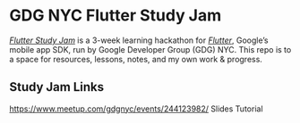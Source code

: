 # GDG NYC Flutter Study Jam

*[Flutter Study Jam](https://www.meetup.com/gdgnyc/events/244123982/)* is a 3-week learning hackathon for *[Flutter](flutter.io)*, Google’s mobile app SDK, run by Google Developer Group (GDG) NYC. This repo is to a space for resources, lessons, notes, and my own work & progress.

<!--
# Overview
Kickoff: Sept 10
Showcase: Oct 1
- Tutorial project
- Udacity
- Final Project
- 
- 
-->

## Study Jam Links
https://www.meetup.com/gdgnyc/events/244123982/
Slides
Tutorial
